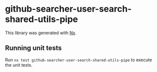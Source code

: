 # github-searcher-user-search-shared-utils-pipe

This library was generated with [Nx](https://nx.dev).

## Running unit tests

Run `nx test github-searcher-user-search-shared-utils-pipe` to execute the unit
tests.
